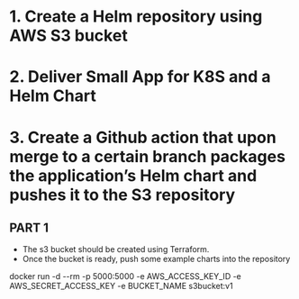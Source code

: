 # 1. Create a Helm repository using AWS S3 bucket
# 2. Deliver Small App for K8S and a Helm Chart
# 3. Create a Github action that upon merge to a certain branch packages the application’s Helm chart and pushes it to the S3 repository

## PART 1

- The s3 bucket should be created using Terraform.
- Once the bucket is ready, push some example charts into the repository

docker run -d --rm -p 5000:5000 -e AWS_ACCESS_KEY_ID -e AWS_SECRET_ACCESS_KEY -e BUCKET_NAME s3bucket:v1